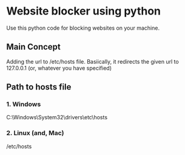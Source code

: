 # Website blocker using python

Use this python code for blocking websites on your machine.

## Main Concept

Adding the url to /etc/hosts file.
Basiically, it redirects the given url to 127.0.0.1 (or, whatever you have specified)

## Path to hosts file

### 1. Windows

C:\Windows\System32\drivers\etc\hosts

### 2. Linux (and, Mac)

/etc/hosts